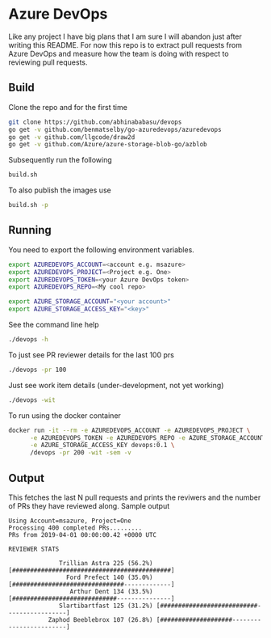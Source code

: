 Azure DevOps
============

Like any project I have big plans that I am sure I will abandon just after writing this README. For now this repo is to extract pull requests from Azure DevOps and measure how the team is doing with respect to reviewing pull requests.

Build
-----

Clone the repo and for the first time
```bash
git clone https://github.com/abhinababasu/devops
go get -v github.com/benmatselby/go-azuredevops/azuredevops
go get -v github.com/llgcode/draw2d
go get -v github.com/Azure/azure-storage-blob-go/azblob
```
 
 Subsequently run the following

```bash
build.sh
````

To also publish the images use
```bash
build.sh -p
```

Running
-------
You need to export the following environment variables. 

```bash
export AZUREDEVOPS_ACCOUNT=<account e.g. msazure>
export AZUREDEVOPS_PROJECT=<Project e.g. One>
export AZUREDEVOPS_TOKEN=<your Azure DevOps token>
export AZUREDEVOPS_REPO=<My cool repo>

export AZURE_STORAGE_ACCOUNT="<your account>"
export AZURE_STORAGE_ACCESS_KEY="<key>"
```

See the command line help
```bash
./devops -h
```

To just see PR reviewer details for the last 100 prs
```bash
./devops -pr 100
```

Just see work item details (under-development, not yet working)
```bash
./devops -wit
```

To run using the docker container
```bash
docker run -it --rm -e AZUREDEVOPS_ACCOUNT -e AZUREDEVOPS_PROJECT \
      -e AZUREDEVOPS_TOKEN -e AZUREDEVOPS_REPO -e AZURE_STORAGE_ACCOUNT \
      -e AZURE_STORAGE_ACCESS_KEY devops:0.1 \
      /devops -pr 200 -wit -sem -v

```

Output
------
This fetches the last N pull requests and prints the reviwers and the number of PRs they have reviewed along. Sample output

```
Using Account=msazure, Project=One
Processing 400 completed PRs.........
PRs from 2019-04-01 00:00:00.42 +0000 UTC

REVIEWER STATS

              Trillian Astra 225 (56.2%) [############################################]
                Ford Prefect 140 (35.0%) [###############################-------------]
                 Arthur Dent 134 (33.5%) [#############################---------------]
              Slartibartfast 125 (31.2%) [###########################-----------------]
           Zaphod Beeblebrox 107 (26.8%) [####################------------------------]
```
